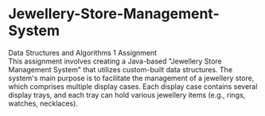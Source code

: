 # Jewellery-Store-Management-System
Data Structures and Algorithms 1 Assignment 
<br>
This assignment involves creating a Java-based "Jewellery Store Management System" that utilizes custom-built data structures. The system's main purpose is to facilitate the management of a jewellery store, which comprises multiple display cases. Each display case contains several display trays, and each tray can hold various jewellery items (e.g., rings, watches, necklaces).

